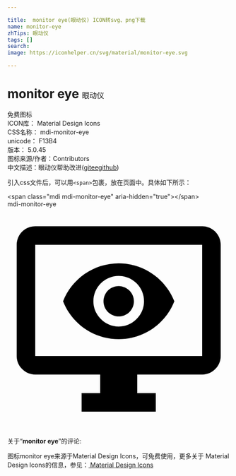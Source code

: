 ```yaml
---

title:  monitor eye(眼动仪) ICON转svg、png下载
name: monitor-eye
zhTips: 眼动仪
tags: []
search: 
image: https://iconhelper.cn/svg/material/monitor-eye.svg

---
```


# monitor eye  <small style="font-size: 60%;font-weight: 100">眼动仪</small>


<div class="detail-page">
<p>
<span><span class="badge-success badge">免费图标</span> </span>
<br/>
<span>
ICON库：
<span class="badge-secondary badge">Material Design Icons</span> 
</span>
<br/>
<span>
CSS名称：
<span class="badge-secondary badge">mdi-monitor-eye</span> 
</span>
<br/>
<span>
unicode：
<span class="badge-secondary badge">F13B4</span> 
<copy-btn content='F13B4' btn-title=""></copy-btn>
<copy-btn :content='String.fromCodePoint(parseInt("F13B4", 16))' btn-title="复制U"></copy-btn>
</span>
<br/>
<span>
版本：
<span class="badge-secondary badge">5.0.45</span> 
</span>
<br/>
<span>图标来源/作者：<span class="badge-light badge">Contributors</span></span> 
<br/>
<span class="zh-detail">中文描述：<span class="badge-primary badge">眼动仪</span><span class="help-link"><span>帮助改进</span>(<a href="https://gitee.com/liuwave/icon-helper/edit/master/json/material/monitor-eye.json" target="_blank" rel="noopener noreferrer">gitee</a><a href="https://github.com/liuwave/icon-helper/edit/master/json/material/monitor-eye.json" target="_blank" rel="noopener noreferrer">github</a></span>)</span><br/>
</p>
</div>
<div class="alert alert-dark">
  <i class="mdi mdi-monitor-eye mdi-48px"></i>
  <i class="mdi mdi-monitor-eye mdi-36px"></i>
  <i class="mdi mdi-monitor-eye mdi-24px"></i>
  <i class="mdi mdi-monitor-eye mdi-18px"></i>
</div>
<div>
  <p>引入css文件后，可以用<code>&lt;span&gt;</code>包裹，放在页面中。具体如下所示：    
  </p>
  <div class="alert alert-primary" style="font-size: 14px">
    &lt;span class="mdi mdi-monitor-eye" aria-hidden="true"&gt;&lt;/span&gt;
    <copy-btn content='<span class="mdi mdi-monitor-eye" aria-hidden="true"></span>'></copy-btn>
  </div>
  <div class="alert alert-secondary">
    <i class="mdi mdi-monitor-eye"
    style="font-size: 24px"
    aria-hidden="true"></i> mdi-monitor-eye
    <copy-btn content="mdi-monitor-eye" btn-title="复制图标名称"></copy-btn>
  </div>
</div>
<div id="svg" class="svg-wrap">
<svg xmlns="http://www.w3.org/2000/svg" viewBox="0 0 24 24"><path d="M3 4V16H21V4H3M3 2H21C22.1 2 23 2.89 23 4V16C23 16.53 22.79 17.04 22.41 17.41C22.04 17.79 21.53 18 21 18H14V20H16V22H8V20H10V18H3C2.47 18 1.96 17.79 1.59 17.41C1.21 17.04 1 16.53 1 16V4C1 2.89 1.89 2 3 2M10.84 8.93C11.15 8.63 11.57 8.45 12 8.45C12.43 8.46 12.85 8.63 13.16 8.94C13.46 9.24 13.64 9.66 13.64 10.09C13.64 10.53 13.46 10.94 13.16 11.25C12.85 11.56 12.43 11.73 12 11.73C11.57 11.73 11.15 11.55 10.84 11.25C10.54 10.94 10.36 10.53 10.36 10.09C10.36 9.66 10.54 9.24 10.84 8.93M10.07 12C10.58 12.53 11.28 12.82 12 12.82C12.72 12.82 13.42 12.53 13.93 12C14.44 11.5 14.73 10.81 14.73 10.09C14.73 9.37 14.44 8.67 13.93 8.16C13.42 7.65 12.72 7.36 12 7.36C11.28 7.36 10.58 7.65 10.07 8.16C9.56 8.67 9.27 9.37 9.27 10.09C9.27 10.81 9.56 11.5 10.07 12M6 10.09C6.94 7.7 9.27 6 12 6C14.73 6 17.06 7.7 18 10.09C17.06 12.5 14.73 14.18 12 14.18C9.27 14.18 6.94 12.5 6 10.09Z" /></svg>
</div>
<detail full-name='mdi-monitor-eye'></detail>
<div class="icon-detail__container">
<p>关于“<b>monitor eye</b>”的评论:</p>
</div>
<Vssue title="关于“monitor eye”的评论" />    
<div><p>图标monitor eye来源于Material Design Icons，可免费使用，更多关于 Material Design Icons的信息，参见：<a target="_blank" href="https://iconhelper.cn/material.html"> Material Design Icons</a>
</p></div>

